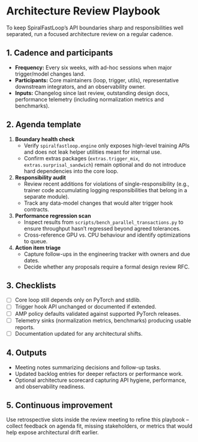 # Architecture Review Playbook

To keep SpiralFastLoop’s API boundaries sharp and responsibilities well
separated, run a focused architecture review on a regular cadence.

## 1. Cadence and participants

* **Frequency:** Every six weeks, with ad-hoc sessions when major trigger/model
  changes land.
* **Participants:** Core maintainers (loop, trigger, utils), representative
  downstream integrators, and an observability owner.
* **Inputs:** Changelog since last review, outstanding design docs, performance
  telemetry (including normalization metrics and benchmarks).

## 2. Agenda template

1. **Boundary health check**
   * Verify `spiralfastloop.engine` only exposes high-level training APIs and
     does not leak helper utilities meant for internal use.
   * Confirm extras packages (`extras.trigger_mix`, `extras.surprisal_sandwich`)
     remain optional and do not introduce hard dependencies into the core loop.
2. **Responsibility audit**
   * Review recent additions for violations of single-responsibility (e.g.,
     trainer code accumulating logging responsibilities that belong in a
     separate module).
   * Track any data-model changes that would alter trigger hook contracts.
3. **Performance regression scan**
   * Inspect results from `scripts/bench_parallel_transactions.py` to ensure
     throughput hasn’t regressed beyond agreed tolerances.
   * Cross-reference GPU vs. CPU behaviour and identify optimizations to queue.
4. **Action item triage**
   * Capture follow-ups in the engineering tracker with owners and due dates.
   * Decide whether any proposals require a formal design review RFC.

## 3. Checklists

* [ ] Core loop still depends only on PyTorch and stdlib.
* [ ] Trigger hook API unchanged or documented if extended.
* [ ] AMP policy defaults validated against supported PyTorch releases.
* [ ] Telemetry sinks (normalization metrics, benchmarks) producing usable
      reports.
* [ ] Documentation updated for any architectural shifts.

## 4. Outputs

* Meeting notes summarizing decisions and follow-up tasks.
* Updated backlog entries for deeper refactors or performance work.
* Optional architecture scorecard capturing API hygiene, performance, and
  observability readiness.

## 5. Continuous improvement

Use retrospective slots inside the review meeting to refine this playbook –
collect feedback on agenda fit, missing stakeholders, or metrics that would help
expose architectural drift earlier.
